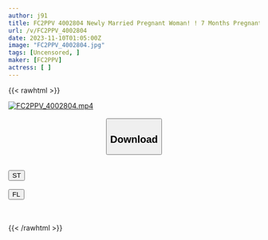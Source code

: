 ```yaml
---
author: j91
title: FC2PPV 4002804 Newly Married Pregnant Woman! ! 7 Months Pregnant! ! H-Cup Beautiful Big Breasts! A Hot Newlywed Wife Who Registered This Year, Betrayed NTR, Betrayed Her Lovey-Dovey Husband, And Was Filmed For The First Time! Deepthroat, Titty Fuck, Anal Licking, Creampie, “Personal Shooting” Original 388th Person [cen]
url: /v/FC2PPV_4002804
date: 2023-11-10T01:05:00Z
image: "FC2PPV_4002804.jpg"
tags: [Uncensored, ]
maker: [FC2PPV]
actress: [ ]
---
```



{{< rawhtml >}}

<div class="video" data-videoid="vP186pwLqXU4y1w">
    <a href="javascript:;">
        <img src="https://my.j91.asia/v/FC2PPV_4002804/FC2PPV_4002804.jpg" width="WIDTH" height="HEIGHT" alt="FC2PPV_4002804.mp4" loading="lazy">
    </a>
</div>

<script type="text/javascript" src="https://j91.asia/asset/on-demand-st.js"></script>

<br>
  <link rel="stylesheet" href="https://j91.asia/asset/bs5.css">
  
  <center>
  <button class="btn btn-primary" type="button" data-bs-toggle="collapse" data-bs-target=".multi-collapse" aria-expanded="false" aria-controls="multiCollapseExample1 multiCollapseExample2"><h2>Download</h2></button></center>
</p>
<div class="row">
  <div class="col">
    <div class="collapse multi-collapse" id="multiCollapseExample1">
      <div class="card card-body">
	      	      <br>
<div class="buttons">  
<a href="https://streamtape.to/v/vP186pwLqXU4y1w" target="_blank"><button class="btn-hover color-3"><i class="fa fa-download"></i> ST</button></a></div>
    </div>
  </div>
</div>
  <div class="col">
    <div class="collapse multi-collapse" id="multiCollapseExample2">
      <div class="card card-body">
	      <br>
<div class="buttons">
    <a href="https://filelions.online/f/zxa4cutzw70w" target="_blank"><button class="btn-hover color-9"><i class="fa fa-download"></i> FL</button></a></div>
<br><br>
      </div>
    </div>
  </div>
</div>

{{< /rawhtml >}}